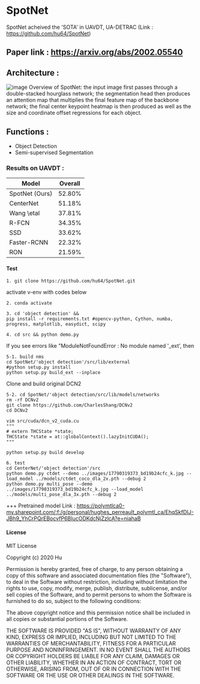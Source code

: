 # SpotNet
SpotNet acheived the 'SOTA' in UAVDT, UA-DETRAC (Link : https://github.com/hu64/SpotNet)

## Paper link : https://arxiv.org/abs/2002.05540

## Architecture : 
![image](https://user-images.githubusercontent.com/79160507/130042875-45fa0e5e-5e85-43f3-9abf-d8ddae348207.png)
Overview of SpotNet: the input image first passes through a double-stacked hourglass network; the segmentation head then produces an attention map that multiplies the final feature map of the backbone network; the final center keypoint heatmap is then produced as well as the size and coordinate offset regressions for each object.

## Functions : 
  * Object Detection
  * Semi-supervised Segmentation

### Results on UAVDT :
| Model |	Overall |
|---|---|
|SpotNet (Ours)|	52.80%|
|CenterNet	|51.18%|
|Wang \etal	|37.81%|
|R-FCN	|34.35%|
|SSD	|33.62%|
|Faster-RCNN|	22.32%|
|RON	|21.59%|

#### Test 
```text
1. git clone https://github.com/hu64/SpotNet.git
```

activate v-env with codes below
```text
2. conda activate
```

```text
3. cd 'object detection' &&
pip install -r requirements.txt #opencv-python, Cython, numba, progress, matplotlib, easydict, scipy
```

```text
4. cd src && python demo.py
```
If you see errors like "ModuleNotFoundError : No module named '_ext', then
```text
5-1. build nms
cd SpotNet/'object detection'/src/lib/external
#python setup.py install
python setup.py build_ext --inplace
```

Clone and build original DCN2 
```text
5-2. cd SpotNet/'object detection/src/lib/models/networks
rm -rf DCNv2
git clone https://github.com/CharlesShang/DCNv2
cd DCNv2

vim src/cuda/dcn_v2_cuda.cu
"""
# extern THCState *state;
THCState *state = at::globalContext().lazyInitCUDA();
"""

python setup.py build develop
```

```text
6. test
cd CenterNet/'object detection'/src
python demo.py ctdet --demo ../images/17790319373_bd19b24cfc_k.jpg --load_model ../models/ctdet_coco_dla_2x.pth --debug 2
python demo.py multi_pose --demo ../images/17790319373_bd19b24cfc_k.jpg --load_model ../models/multi_pose_dla_3x.pth --debug 2
```

+++ Pretrained model Link :  https://polymtlca0-my.sharepoint.com/:f:/g/personal/hughes_perreault_polymtl_ca/EhqSkfDIJ-JBh9_YhCrPQrEBocvfP6BIucODKdcNjZzlcA?e=niahaB


#### License
MIT License

Copyright (c) 2020 Hu 

Permission is hereby granted, free of charge, to any person obtaining a copy
of this software and associated documentation files (the "Software"), to deal
in the Software without restriction, including without limitation the rights
to use, copy, modify, merge, publish, distribute, sublicense, and/or sell
copies of the Software, and to permit persons to whom the Software is
furnished to do so, subject to the following conditions:

The above copyright notice and this permission notice shall be included in all
copies or substantial portions of the Software.

THE SOFTWARE IS PROVIDED "AS IS", WITHOUT WARRANTY OF ANY KIND, EXPRESS OR
IMPLIED, INCLUDING BUT NOT LIMITED TO THE WARRANTIES OF MERCHANTABILITY,
FITNESS FOR A PARTICULAR PURPOSE AND NONINFRINGEMENT. IN NO EVENT SHALL THE
AUTHORS OR COPYRIGHT HOLDERS BE LIABLE FOR ANY CLAIM, DAMAGES OR OTHER
LIABILITY, WHETHER IN AN ACTION OF CONTRACT, TORT OR OTHERWISE, ARISING FROM,
OUT OF OR IN CONNECTION WITH THE SOFTWARE OR THE USE OR OTHER DEALINGS IN THE
SOFTWARE.
